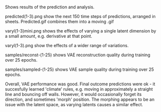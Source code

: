 Shows results of the prediction and analysis. 

predicted(1-3).png show the next 150 time steps of predictions, arranged in sheets.
Predicted.gif combines them into a moving .gif

varyl(1-3)mini.png shows the effects of varying a single latent dimension by a small amount, e.g. derivative at that point.

varyl(1-3).png show the effects of a wider range of variations. 

samples/reconst-(1-25) shows VAE reconstruction quality during training over 25 epochs.

samples/sampled-(1-25) shows VAE sample quality during training over 25 epochs.


Overall, VAE performance was good. Final outcome predictions were ok - it succesfully learned 'climate' rules, e.g. moving in approximately a straight line and bouncing off walls. However, it would occasionally forget its direction, and sometimes 'morph' position. The morphing appears to be an issue with the latent space, as varying latents causes a similar effect.



